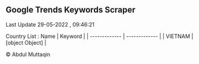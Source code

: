 

## Google Trends Keywords Scraper 
 
Last Update 29-05-2022 , 09:46:21

Country List :
 Name  | Keyword |
| ------------- | ------------- |
| VIETNAM | [object Object] |



© Abdul Muttaqin 
